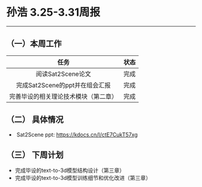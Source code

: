 # 孙浩 3.25-3.31周报

---

## （一）本周工作

|                 任务                 | 状态 |
| :----------------------------------: | :--: |
|          阅读Sat2Scene论文           | 完成 |
|    完成Sat2Scene的ppt并在组会汇报    | 完成 |
| 完善毕设的相关理论技术模块（第二章） | 完成 |

## （二） 具体情况

- ​	Sat2Scene ppt: https://kdocs.cn/l/ctE7CukT57xg

## （三） 下周计划

* 完成毕设的text-to-3d模型结构设计（第三章）
* 完成毕设的text-to-3d模型训练细节和优化改进（第三章）
